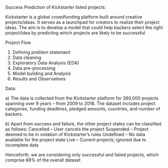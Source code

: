 Success Prediction of Kickstarter listed projects: 


Kickstarter is a global crowdfunding platform built around creative projects/ideas. It serves as a launchpad for creators to realize their project ideas.  The aim is to develop a model that could help backers select the right project/idea by predicting which projects are likely to be successful


Project Flow
1. Defining problem statement
2. Data cleaning
3. Exploratory Data Analysis (EDA)
4. Data pre-processing
5. Model building and Analysis
6. Results and Observations


Data:

a) The data is collected from the Kickstarter platform for 380,000 projects spanning over 9 years – from 2009 to 2018. The dataset includes project categories, funding deadlines, pledged amounts, countries, and number of backers.

b) Apart from success and failure, the other project states can be classified as follows:
Cancelled – User cancels the project
Suspended – Project deemed to be in violation of Kickstarter’s rules
Undefined – No data available for the project state
Live – Current projects; ignored due to incomplete data

Henceforth, we are considering only successful and failed projects, which comprise 88% of the overall dataset


